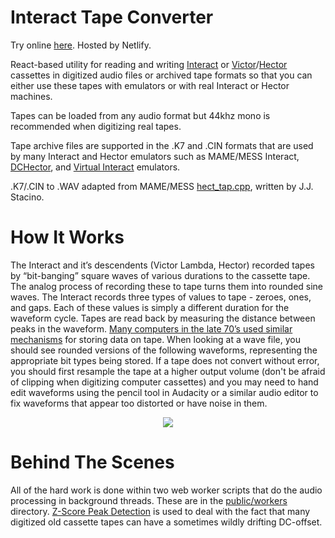 # Interact Tape Converter

Try online [here](https://interact-tape-converter.netlify.app/).  Hosted by Netlify.

React-based utility for reading and writing [Interact](https://www.old-computers.com/museum/computer.asp?c=1004&st=1) or
[Victor](https://www.old-computers.com/museum/computer.asp?c=151)/[Hector](https://www.old-computers.com/museum/computer.asp?c=427)
cassettes in digitized audio files or archived tape formats so that you can either use these tapes with emulators or with real Interact or Hector machines.

Tapes can be loaded from any audio format but 44khz mono is recommended when digitizing real tapes.

Tape archive files are supported in the .K7 and .CIN formats that are used by many Interact and Hector emulators
such as MAME/MESS Interact, [DCHector](http://dchector.free.fr/index.html), and [Virtual Interact](http://www.geocities.ws/emucompboy/) emulators.

.K7/.CIN to .WAV adapted from MAME/MESS [hect_tap.cpp](https://github.com/mamedev/mame/blob/master/src/lib/formats/hect_tap.cpp), written by J.J. Stacino.

# How It Works

The Interact and it’s descendents (Victor Lambda, Hector) recorded tapes by “bit-banging” square waves of various durations to the cassette tape. 
The analog process of recording these to tape turns them into rounded sine waves. The Interact records three types of values to tape - zeroes, ones, and gaps. 
Each of these values is simply a different duration for the waveform cycle. Tapes are read back by measuring the distance between peaks in the waveform. 
[Many computers in the late 70’s used similar mechanisms](https://www.pagetable.com/?p=32) for storing data on tape. 
When looking at a wave file, you should see rounded versions of the 
following waveforms, representing the appropriate bit types being stored. If a tape does not convert without error, you should first resample the 
tape at a higher output volume (don't be afraid of clipping when digitizing computer cassettes) and you may need to hand edit waveforms using the 
pencil tool in Audacity or a similar audio editor to fix waveforms that appear too distorted or have noise in them.

<p align="center"><img src="https://user-images.githubusercontent.com/105246/130365204-2e06a02b-133a-42a5-96ff-a2a092bf09cc.png"/></p>

# Behind The Scenes

All of the hard work is done within two web worker scripts that do the audio processing in background threads.
These are in the [public/workers](https://github.com/edanuff/interact-tape-converter/tree/master/public/workers) directory.
[Z-Score Peak Detection](https://stackoverflow.com/questions/22583391/peak-signal-detection-in-realtime-timeseries-data/) is used 
to deal with the fact that many digitized old cassette tapes can have a sometimes wildly drifting DC-offset.
